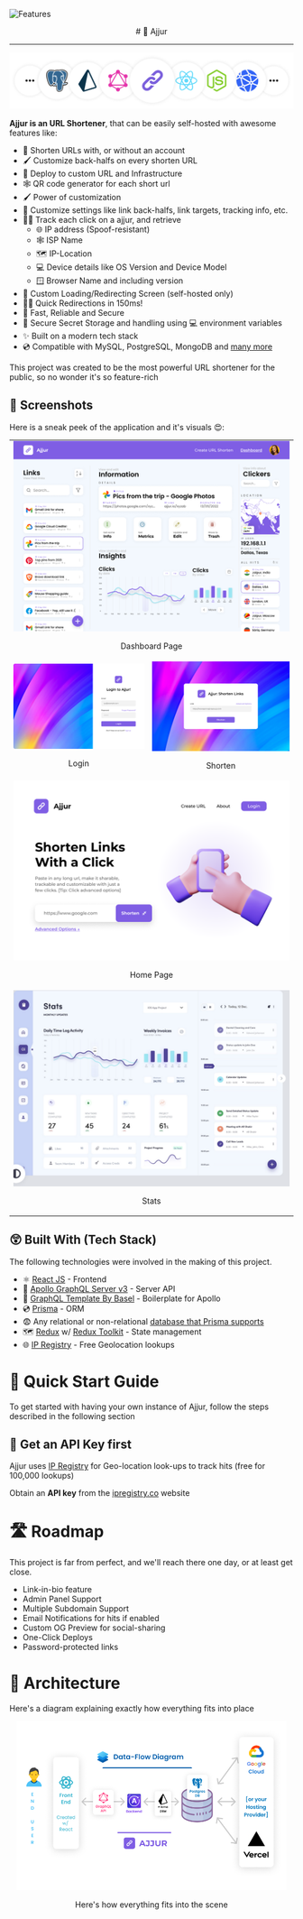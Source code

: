 ![Features](https://raw.githubusercontent.com/baray/ajjur/main/imgs/Features.jpg)

<div align="center">
  # 🔗 Ajjur
  <hr />
</div>

![](https://raw.githubusercontent.com/baray/ajjur/main/imgs/Technologies.png)

**Ajjur is an URL Shortener**, that can be easily self-hosted with awesome features like:

- 🔗 Shorten URLs with, or without an account
- 🖌️ Customize back-halfs on every shorten URL
- 🔌 Deploy to custom URL and Infrastructure
- 🕸️ QR code generator for each short url
- 🖌️ Power of customization
- 🧤 Customize settings like link back-halfs, link targets, tracking info, etc.
- 🕵️‍♂️ Track each click on a ajjur, and retrieve
  - 🌐 IP address (Spoof-resistant)
  - 🕸️ ISP Name
  - 🗺️ IP-Location
  - 💻 Device details like OS Version and Device Model
  - 🪟 Browser Name and including version
- 💯 Custom Loading/Redirecting Screen (self-hosted only)
- 🏃‍♂️ Quick Redirections in 150ms!
- 🔐 Fast, Reliable and Secure
- 👮 Secure Secret Storage and handling using 💻 environment variables
- ✨ Built on a modern tech stack
- 💿 Compatible with MySQL, PostgreSQL, MongoDB and [many
  more](https://www.prisma.io/docs/reference/database-reference/supported-databases)

This project was created to be the most powerful URL shortener for the public, so no wonder it's so feature-rich

## 📸 Screenshots

Here is a sneak peek of the application and it's visuals 😍:

<table>
  <tr>
    <td colspan="2">
      <img src="https://raw.githubusercontent.com/baray/ajjur/main/imgs/Dashboard.png"
        alt="Dashboard Page" />
      <br />
      <p align="center">Dashboard Page</p>
    </td>
  </tr>
  <tr>
    <td>
      <img src="https://raw.githubusercontent.com/baray/ajjur/main/imgs/Login.png"
        alt="Login Screen" />
      <br />
      <p align="center">Login</p>
    </td>
    <td>
      <img src="https://raw.githubusercontent.com/baray/ajjur/main/imgs/Shorten.png"
        alt="Signup" />
      <br />
      <p align="center">Shorten</p>
    </td>
  </tr>
  <tr>
    <td colspan="2">
      <img src="https://raw.githubusercontent.com/baray/ajjur/main/imgs/Homepage.png"
        alt="Home Page" />
      <br />
      <p align="center">Home Page</p>
    </td>
  </tr>
  <tr>
    <td colspan="2">
      <img src="https://raw.githubusercontent.com/baray/ajjur/main/imgs/Stats.png"
        alt="Home Page" />
      <br />
      <p align="center">Stats</p>
    </td>
  </tr>
</table>

## 😲 Built With (Tech Stack)

The following technologies were involved in the making of this project.

- ⚛️ [React JS](https://reactjs.org/) - Frontend
- 🚀 [Apollo GraphQL Server v3](https://www.apollographql.com/docs/apollo-server/) - Server API
- 🧩 [GraphQL Template By Basel](https://github.com/baray/ajjur/tree/main/server/prisma) - Boilerplate for Apollo
- 💿 [Prisma](https://www.prisma.io/) - ORM
- 😨 Any relational or non-relational [database that Prisma
  supports](https://www.prisma.io/docs/reference/database-reference/supported-databases)
- 🗺️ [Redux](https://redux.js.org/) w/ [Redux Toolkit](https://redux-toolkit.js.org/) - State management
- 🌐 [IP Registry](https://ipregistry.co/) - Free Geolocation lookups

<!-- GETTING STARTED -->

# 🤯 Quick Start Guide

To get started with having your own instance of Ajjur, follow the steps described in the following section

## 🚦 Get an API Key first

Ajjur uses [IP Registry](https://ipregistry.co/) for Geo-location look-ups to track hits (free for 100,000 lookups)

Obtain an **API key** from the [ipregistry.co](https://ipregistry.co) website

# 🛣 Roadmap

This project is far from perfect, and we'll reach there one day, or at least get close.

- Link-in-bio feature
- Admin Panel Support
- Multiple Subdomain Support
- Email Notifications for hits if enabled
- Custom OG Preview for social-sharing
- One-Click Deploys
- Password-protected links

# 📐 Architecture

Here's a diagram explaining exactly how everything fits into place

<div align="center">
  <img src="https://raw.githubusercontent.com/baray/ajjur/main/imgs/DataFlow.png"
    height="300" />
  <p>Here's how everything fits into the scene</p>
</div>
